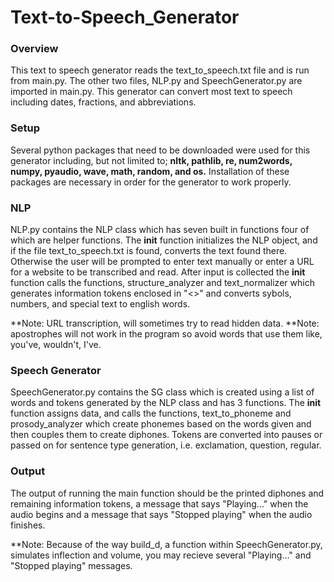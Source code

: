 # Text-to-Speech_Generator
### Overview
This text to speech generator reads the text_to_speech.txt file and is run from main.py. The other two files, NLP.py and SpeechGenerator.py are imported in main.py. This generator can convert most text to speech including dates, fractions, and abbreviations.
### Setup
Several python packages that need to be downloaded were used for this generator including, but not limited to; __nltk, pathlib, re, num2words, numpy, pyaudio, wave, math, random, and os.__
Installation of these packages are necessary in order for the generator to work properly. 
### NLP
NLP.py contains the NLP class which has seven built in functions four of which are helper functions. The __init__ function initializes the NLP object, and if the file text_to_speech.txt is found, converts the text found there. Otherwise the user will be prompted to enter text manually or enter a URL for a website to be transcribed and read. After input is collected the __init__ function calls the functions, structure_analyzer and text_normalizer which generates information tokens enclosed in "<>" and converts sybols, numbers, and special text to english words.

**Note: URL transcription, will sometimes try to read hidden data.
**Note: apostrophes will not work in the program so avoid words that use them like, you've, wouldn't, I've.
### Speech Generator
SpeechGenerator.py contains the SG class which is created using a list of words and tokens generated by the NLP class and has 3 functions. The __init__ function assigns data, and calls the functions, text_to_phoneme and prosody_analyzer which create phonemes based on the words given and then couples them to create diphones. Tokens are converted into pauses or passed on for sentence type generation, i.e. exclamation, question, regular.
### Output
 The output of running the main function should be the printed diphones and remaining information tokens, a message that says "Playing..." when the audio begins and a message that says "Stopped playing" when the audio finishes.
 
 **Note: Because of the way build_d, a function within SpeechGenerator.py, simulates inflection and volume, you may recieve several "Playing..." and "Stopped playing" messages.
